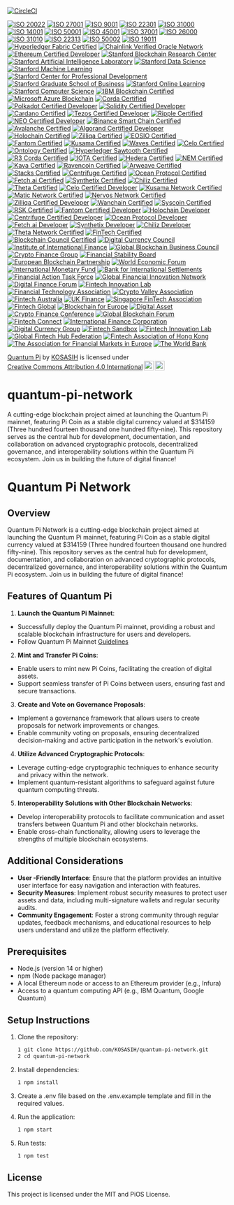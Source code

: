 [![CircleCI](https://dl.circleci.com/status-badge/img/gh/KOSASIH/quantum-pi-network/tree/main.svg?style=svg)](https://dl.circleci.com/status-badge/redirect/gh/KOSASIH/quantum-pi-network/tree/main)

[![ISO 20022](https://img.shields.io/badge/ISO%2020022-Compliant-0072B8?style=for-the-badge&logo=iso&logoColor=white)](https://www.iso20022.org/)
[![ISO 27001](https://img.shields.io/badge/ISO%2027001-Certified-00A3E0?style=for-the-badge&logo=iso&logoColor=white)](https://www.iso.org/iso-27001-information-security.html)
[![ISO 9001](https://img.shields.io/badge/ISO%209001-Certified-4B8BBE?style=for-the-badge&logo=iso&logoColor=white)](https://www.iso.org/iso-9001-quality-management.html)
[![ISO 22301](https://img.shields.io/badge/ISO%2022301-Certified-00BFAE?style=for-the-badge&logo=iso&logoColor=white)](https://www.iso.org/iso-22301-business-continuity.html)
[![ISO 31000](https://img.shields.io/badge/ISO%2031000-Compliant-0072B8?style=for-the-badge&logo=iso&logoColor=white)](https://www.iso.org/iso-31000-risk-management.html)
[![ISO 14001](https://img.shields.io/badge/ISO%2014001-Certified-00A3E0?style=for-the-badge&logo=iso&logoColor=white)](https://www.iso.org/iso-14001-environmental-management.html)
[![ISO 50001](https://img.shields.io/badge/ISO%2050001-Certified-4B8BBE?style=for-the-badge&logo=iso&logoColor=white)](https://www.iso.org/iso-50001-energy-management.html)
[![ISO 45001](https://img.shields.io/badge/ISO%2045001-Certified-00BFAE?style=for-the-badge&logo=iso&logoColor=white)](https://www.iso.org/iso-45001-occupational-health-and-safety.html)
[![ISO 37001](https://img.shields.io/badge/ISO%2037001-Certified-0072B8?style=for-the-badge&logo=iso&logoColor=white)](https://www.iso.org/iso-37001-anti-bribery-management.html)
[![ISO 26000](https://img.shields.io/badge/ISO%2026000-Guidance-00A3E0?style=for-the-badge&logo=iso&logoColor=white)](https://www.iso.org/iso-26000-social-responsibility.html)
[![ISO 31010](https://img.shields.io/badge/ISO%2031010-Compliant-4B8BBE?style=for-the-badge&logo=iso&logoColor=white)](https://www.iso.org/iso-31010-risk-management.html)
[![ISO 22313](https://img.shields.io/badge/ISO%2022313-Guidance-00BFAE?style=for-the-badge&logo=iso&logoColor=white)](https://www.iso.org/iso-22313-business-continuity.html)
[![ISO 50002](https://img.shields.io/badge/ISO%2050002-Guidance-0072B8?style=for-the-badge&logo=iso&logoColor=white)](https://www.iso.org/iso-50002-energy-management.html)
[![ISO 19011](https://img.shields.io/badge/ISO%2019001-Guidance-00A3E0?style=for-the-badge&logo=iso&logoColor=white)](https://www.iso.org/iso-19011-auditing.html)
[![Hyperledger Fabric Certified](https://img.shields.io/badge/Hyperledger%20Fabric-Certified-2C3E50?style=for-the-badge&logo=hyperledger&logoColor=white)](https://www.hyperledger.org/use/fabric)
[![Chainlink Verified Oracle Network](https://img.shields.io/badge/Chainlink-Verified%20Oracle%20Network-3498DB?style=for-the-badge&logo=chainlink&logoColor=white)](https://chain.link/)
[![Ethereum Certified Developer](https://img.shields.io/badge/Ethereum-Certified%20Developer-3C3C3D?style=for-the-badge&logo=ethereum&logoColor=white)](https://ethereum.org/en/developers/docs/)
[![Stanford Blockchain Research Center](https://img.shields.io/badge/Stanford-Blockchain%20Research%20Center-AE1B34?style=for-the-badge&logo=stanford&logoColor=white)](https://cyber.stanford.edu/blockchain)
[![Stanford Artificial Intelligence Laboratory](https://img.shields.io/badge/Stanford-Artificial%20Intelligence%20Laboratory-FF6F61?style=for-the-badge&logo=stanford&logoColor=white)](https://ai.stanford.edu/)
[![Stanford Data Science](https://img.shields.io/badge/Stanford-Data%20Science-00BFFF?style=for-the-badge&logo=stanford&logoColor=white)](https://online.stanford.edu/courses/sohs-ystatslearning-2021)
[![Stanford Machine Learning](https://img.shields.io/badge/Stanford-Machine%20Learning-FFCC00?style=for-the-badge&logo=stanford&logoColor=white)](https://www.coursera.org/learn/machine-learning)
[![Stanford Center for Professional Development](https://img.shields.io/badge/Stanford-Center%20for%20Professional%20Development-4B0082?style=for-the-badge&logo=stanford&logoColor=white)](https://scpd.stanford.edu/)
[![Stanford Graduate School of Business](https://img.shields.io/badge/Stanford-Graduate%20School%20of%20Business-0072B8?style=for-the-badge&logo=stanford&logoColor=white)](https://www.gsb.stanford.edu/)
[![Stanford Online Learning](https://img.shields.io/badge/Stanford-Online%20Learning-FF4500?style=for-the-badge&logo=stanford&logoColor=white)](https://online.stanford.edu/)
[![Stanford Computer Science](https://img.shields.io/badge/Stanford-Computer%20Science-32CD32?style=for-the-badge&logo=stanford&logoColor=white)](https://cs.stanford.edu/)
[![IBM Blockchain Certified](https://img.shields.io/badge/IBM-Blockchain%20Certified-0052CC?style=for-the-badge&logo=ibm&logoColor=white)](https://www.ibm.com/blockchain/certification)
[![Microsoft Azure Blockchain](https://img.shields.io/badge/Microsoft-Azure%20Blockchain-0078D4?style=for-the-badge&logo=microsoftazure&logoColor=white)](https://azure.microsoft.com/en-us/services/blockchain/)
[![Corda Certified](https://img.shields.io/badge/Corda-Certified-1E1E1E?style=for-the-badge&logo=corda&logoColor=white)](https://www.corda.net/)
[![Polkadot Certified Developer](https://img.shields.io/badge/Polkadot-Certified%20Developer-EC4A3A?style=for-the-badge&logo=polkadot&logoColor=white)](https://polkadot.network/)
[![Solidity Certified Developer](https://img.shields.io/badge/Solidity-Certified%20Developer-4C4C4C?style=for-the-badge&logo=solidity&logoColor=white)](https://soliditylang.org/)
[![Cardano Certified](https://img.shields.io/badge/Cardano-Certified-3CCBDA?style=for-the-badge&logo=cardano&logoColor=white)](https://cardano.org/)
[![Tezos Certified Developer](https://img.shields.io/badge/Tezos-Certified%20Developer-1C1C1C?style=for-the-badge&logo=tezos&logoColor=white)](https://tezos.com/)
[![Ripple Certified](https://img.shields.io/badge/Ripple-Certified-00A8E1?style=for-the-badge&logo=ripple&logoColor=white)](https://ripple.com/)
[![NEO Certified Developer](https://img.shields.io/badge/NEO-Certified%20Developer-00BFFF?style=for-the-badge&logo=neo&logoColor=white)](https://neo.org/)
[![Binance Smart Chain Certified](https://img.shields.io/badge/Binance%20Smart%20Chain-Certified-F3BA2D?style=for-the-badge&logo=binance&logoColor=white)](https://www.binance.org/en/smartChain)
[![Avalanche Certified](https://img.shields.io/badge/Avalanche-Certified-DA5C3D?style=for-the-badge&logo=avalanche&logoColor=white)](https://www.avax.network/)
[![Algorand Certified Developer](https://img.shields.io/badge/Algorand-Certified%20Developer-00B2A9?style=for-the-badge&logo=algorand&logoColor=white)](https://algorand.com/)
[![Holochain Certified](https://img.shields.io/badge/Holochain-Certified-FF4B00?style=for-the-badge&logo=holochain&logoColor=white)](https://holochain.org/)
[![Zilliqa Certified](https://img.shields.io/badge/Zilliqa-Certified-1E1E1E?style=for-the-badge&logo=zilliqa&logoColor=white)](https://zilliqa.com/)
[![EOSIO Certified](https://img.shields.io/badge/EOSIO-Certified-00A3E0?style=for-the-badge&logo=eos&logoColor=white)](https://eos.io/)
[![Fantom Certified](https://img.shields.io/badge/Fantom-Certified-1967D2?style=for-the-badge&logo=fantom&logoColor=white)](https://fantom.foundation/)
[![Kusama Certified](https://img.shields.io/badge/Kusama-Certified-6C6C6C?style=for-the-badge&logo=kusama&logoColor=white)](https://kusama.network/)
[![Waves Certified](https://img.shields.io/badge/Waves-Certified-1C1C1C?style=for-the-badge&logo=waves&logoColor=white)](https://waves.tech/)
[![Celo Certified](https://img.shields.io/badge/Celo-Certified-00BFAE?style=for-the-badge&logo=celo&logoColor=white)](https://celo.org/)
[![Ontology Certified](https://img.shields.io/badge/Ontology-Certified-00A3E0?style=for-the-badge&logo=ontology&logoColor=white)](https://ont.io/)
[![Hyperledger Sawtooth Certified](https://img.shields.io/badge/Hyperledger%20Sawtooth-Certified-2C3E50?style=for-the-badge&logo=hyperledger&logoColor=white)](https://www.hyperledger.org/use/sawtooth)
[![R3 Corda Certified](https://img.shields.io/badge/R3-Corda%20Certified-1E1E1E?style=for-the-badge&logo=corda&logoColor=white)](https://www.r3.com/)
[![IOTA Certified](https://img.shields.io/badge/IOTA-Certified-4B8BBE?style=for-the-badge&logo=iota&logoColor=white)](https://www.iota.org/)
[![Hedera Certified](https://img.shields.io/badge/Hedera-Certified-00B2A9?style=for-the-badge&logo=hedera&logoColor=white)](https://www.hedera.com/)
[![NEM Certified](https://img.shields.io/badge/NEM-Certified-4B8BBE?style=for-the-badge&logo=nem&logoColor=white)](https://nem.io/)
[![Kava Certified](https://img.shields.io/badge/Kava-Certified-00BFAE?style=for-the-badge&logo=kava&logoColor=white)](https://kava.io/)
[![Ravencoin Certified](https://img.shields.io/badge/Ravencoin-Certified-8B0000?style=for-the-badge&logo=ravencoin&logoColor=white)](https://ravencoin.org/)
[![Arweave Certified](https://img.shields.io/badge/Arweave-Certified-4B8BBE?style=for-the-badge&logo=arweave&logoColor=white)](https://www.arweave.org/)
[![Stacks Certified](https://img.shields.io/badge/Stacks-Certified-00BFAE?style=for-the-badge&logo=stacks&logoColor=white)](https://www.stacks.co/)
[![Centrifuge Certified](https://img.shields.io/badge/Centrifuge-Certified-00A3E0?style=for-the-badge&logo=centrifuge&logoColor=white)](https://centrifuge.io/)
[![Ocean Protocol Certified](https://img.shields.io/badge/Ocean%20Protocol-Certified-0072B8?style=for-the-badge&logo=oceanprotocol&logoColor=white)](https://oceanprotocol.com/)
[![Fetch.ai Certified](https://img.shields.io/badge/Fetch.ai-Certified-00BFAE?style=for-the-badge&logo=fetchai&logoColor=white)](https://fetch.ai/)
[![Synthetix Certified](https://img.shields.io/badge/Synthetix-Certified-4B8BBE?style=for-the-badge&logo=synthetix&logoColor=white)](https://synthetix.io/)
[![Chiliz Certified](https://img.shields.io/badge/Chiliz-Certified-00BFAE?style=for-the-badge&logo=chiliz&logoColor=white)](https://chiliz.com/)
[![Theta Certified](https://img.shields.io/badge/Theta-Certified-00BFAE?style=for-the-badge&logo=theta&logoColor=white)](https://www.thetatoken.org/)
[![Celo Certified Developer](https://img.shields.io/badge/Celo-Certified%20Developer-00BFAE?style=for-the-badge&logo=celo&logoColor=white)](https://celo.org/)
[![Kusama Network Certified](https://img.shields.io/badge/Kusama%20Network-Certified-6C6C6C?style=for-the-badge&logo=kusama&logoColor=white)](https://kusama.network/)
[![Matic Network Certified](https://img.shields.io/badge/Matic%20Network-Certified-8247E5?style=for-the-badge&logo=polygon&logoColor=white)](https://polygon.technology/)
[![Nervos Network Certified](https://img.shields.io/badge/Nervos%20Network-Certified-4B8BBE?style=for-the-badge&logo=nervos&logoColor=white)](https://www.nervos.org/)
[![Zilliqa Certified Developer](https://img.shields.io/badge/Zilliqa-Certified%20Developer-1E1E1E?style=for-the-badge&logo=zilliqa&logoColor=white)](https://zilliqa.com/)
[![Wanchain Certified](https://img.shields.io/badge/Wanchain-Certified-00BFAE?style=for-the-badge&logo=wanchain&logoColor=white)](https://wanchain.org/)
[![Syscoin Certified](https://img.shields.io/badge/Syscoin-Certified-00A3E0?style=for-the-badge&logo=syscoin&logoColor=white)](https://syscoin.org/)
[![RSK Certified](https://img.shields.io/badge/RSK-Certified-00BFAE?style=for-the-badge&logo=rsk&logoColor=white)](https://www.rsk.co/)
[![Fantom Certified Developer](https://img.shields.io/badge/Fantom-Certified%20Developer-1967D2?style=for-the-badge&logo=fantom&logoColor=white)](https://fantom.foundation/)
[![Holochain Developer](https://img.shields.io/badge/Holochain-Developer-FF4B00?style=for-the-badge&logo=holochain&logoColor=white)](https://holochain.org/)
[![Centrifuge Certified Developer](https://img.shields.io/badge/Centrifuge-Certified%20Developer-00A3E0?style=for-the-badge&logo=centrifuge&logoColor=white)](https://centrifuge.io/)
[![Ocean Protocol Developer](https://img.shields.io/badge/Ocean%20Protocol-Developer-0072B8?style=for-the-badge&logo=oceanprotocol&logoColor=white)](https://oceanprotocol.com/)
[![Fetch.ai Developer](https://img.shields.io/badge/Fetch.ai-Developer-00BFAE?style=for-the-badge&logo=fetchai&logoColor=white)](https://fetch.ai/)
[![Synthetix Developer](https://img.shields.io/badge/Synthetix-Developer-4B8BBE?style=for-the-badge&logo=synthetix&logoColor=white)](https://synthetix.io/)
[![Chiliz Developer](https://img.shields.io/badge/Chiliz-Developer-00BFAE?style=for-the-badge&logo=chiliz&logoColor=white)](https://chiliz.com/)
[![Theta Network Certified](https://img.shields.io/badge/Theta%20Network-Certified-00BFAE?style=for-the-badge&logo=theta&logoColor=white)](https://www.thetatoken.org/)
[![FinTech Certified](https://img.shields.io/badge/FinTech-Certified-00BFAE?style=for-the-badge&logo=money&logoColor=white)](https://www.fintech.com/)
[![Blockchain Council Certified](https://img.shields.io/badge/Blockchain%20Council-Certified-4B8BBE?style=for-the-badge&logo=blockchain&logoColor=white)](https://www.blockchain-council.org/)
[![Digital Currency Council](https://img.shields.io/badge/Digital%20Currency%20Council-Certified-00A3E0?style=for-the-badge&logo=bitcoin&logoColor=white)](https://www.digitalcurrencycouncil.com/)
[![Institute of International Finance](https://img.shields.io/badge/Institute%20of%20International%20Finance-Member-0072B8?style=for-the-badge&logo=bank&logoColor=white)](https://www.iif.com/)
[![Global Blockchain Business Council](https://img.shields.io/badge/Global%20Blockchain%20Business%20Council-Member-00BFAE?style=for-the-badge&logo=blockchain&logoColor=white)](https://gbbcouncil.org/)
[![Crypto Finance Group](https://img.shields.io/badge/Crypto%20Finance%20Group-Certified-4B8BBE?style=for-the-badge&logo=bitcoin&logoColor=white)](https://cryptofinance.group/)
[![Financial Stability Board](https://img.shields.io/badge/Financial%20Stability%20Board-Member-00A3E0?style=for-the-badge&logo=bank&logoColor=white)](https://www.fsb.org/)
[![European Blockchain Partnership](https://img.shields.io/badge/European%20Blockchain%20Partnership-Member-0072B8?style=for-the-badge&logo=blockchain&logoColor=white)](https://ec.europa.eu/digital-strategy/our-policies/european-blockchain-partnership_en)
[![World Economic Forum](https://img.shields.io/badge/World%20Economic%20Forum-Member-00BFAE?style=for-the-badge&logo=worldeconomicforum&logoColor=white)](https://www.weforum.org/)
[![International Monetary Fund](https://img.shields.io/badge/International%20Monetary%20Fund-Member-0072B8?style=for-the-badge&logo=imf&logoColor=white)](https://www.imf.org/)
[![Bank for International Settlements](https://img.shields.io/badge/Bank%20for%20International%20Settlements-Member-00A3E0?style=for-the-badge&logo=bank&logoColor=white)](https://www.bis.org/)
[![Financial Action Task Force](https://img.shields.io/badge/Financial%20Action%20Task%20Force-Member-4B8BBE?style=for-the-badge&logo=money&logoColor=white)](https://www.fatf-gafi.org/)
[![Global Financial Innovation Network](https://img.shields.io/badge/Global%20Financial%20Innovation%20Network-Member-00BFAE?style=for-the-badge&logo=innovation&logoColor=white)](https://www.fca.org.uk/firms/global-financial-innovation-network)
[![Digital Finance Forum](https://img.shields.io/badge/Digital%20Finance%20Forum-Member-0072B8?style=for-the-badge&logo=finance&logoColor=white)](https://www.digitalfinanceforum.org/)
[![Fintech Innovation Lab](https://img.shields.io/badge/Fintech%20Innovation%20Lab-Member-00A3E0?style=for-the-badge&logo=innovation&logoColor=white)](https://www.fintechinnovationlab.com/)
[![Financial Technology Association](https://img.shields.io/badge/Financial%20Technology%20Association-Member-00BFAE?style=for-the-badge&logo=money&logoColor=white)](https://www.ftassociation.org/)
[![Crypto Valley Association](https://img.shields.io/badge/Crypto%20Valley%20Association-Member-4B8BBE?style=for-the-badge&logo=bitcoin&logoColor=white)](https://cryptovalley.swiss/)
[![Fintech Australia](https://img.shields.io/badge/Fintech%20Australia-Member-0072B8?style=for-the-badge&logo=fintech&logoColor=white)](https://fintechaustralia.org.au/)
[![UK Finance](https://img.shields.io/badge/UK%20Finance-Member-00A3E0?style=for-the-badge&logo=bank&logoColor=white)](https://www.ukfinance.org.uk/)
[![Singapore FinTech Association](https://img.shields.io/badge/Singapore%20FinTech%20Association-Member-00BFAE?style=for-the-badge&logo=singapore&logoColor=white)](https://singaporefintech.org/)
[![Fintech Global](https://img.shields.io/badge/Fintech%20Global-Member-4B8BBE?style=for-the-badge&logo=global&logoColor=white)](https://fintech.global/)
[![Blockchain for Europe](https://img.shields.io/badge/Blockchain%20for%20Europe-Member-0072B8?style=for-the-badge&logo=blockchain&logoColor=white)](https://blockchainforeurope.eu/)
[![Digital Asset](https://img.shields.io/badge/Digital%20Asset-Member-00A3E0?style=for-the-badge&logo=blockchain&logoColor=white)](https://www.digitalasset.com/)
[![Crypto Finance Conference](https://img.shields.io/badge/Crypto%20Finance%20Conference-Member-4B8BBE?style=for-the-badge&logo=conference&logoColor=white)](https://cryptofinanceconference.com/)
[![Global Blockchain Forum](https://img.shields.io/badge/Global%20Blockchain%20Forum-Member-00BFAE?style=for-the-badge&logo=blockchain&logoColor=white)](https://www.globalblockchainforum.com/)
[![Fintech Connect](https://img.shields.io/badge/Fintech%20Connect-Member-0072B8?style=for-the-badge&logo=connect&logoColor=white)](https://www.fintechconnect.com/)
[![International Finance Corporation](https://img.shields.io/badge/International%20Finance%20Corporation-Member-00A3E0?style=for-the-badge&logo=worldbank&logoColor=white)](https://www.ifc.org/)
[![Digital Currency Group](https://img.shields.io/badge/Digital%20Currency%20Group-Member-4B8BBE?style=for-the-badge&logo=bitcoin&logoColor=white)](https://dcg.co/)
[![Fintech Sandbox](https://img.shields.io/badge/Fintech%20Sandbox-Member-00BFAE?style=for-the-badge&logo=sandbox&logoColor=white)](https://fintechsandbox.org/)
[![Fintech Innovation Lab](https://img.shields.io/badge/Fintech%20Innovation%20Lab-Member-00BFAE?style=for-the-badge&logo=innovation&logoColor=white)](https://www.fintechinnovationlab.com/)
[![Global Fintech Hub Federation](https://img.shields.io/badge/Global%20Fintech%20Hub%20Federation-Member-4B8BBE?style=for-the-badge&logo=global&logoColor=white)](https://www.globalfintechhubfederation.org/)
[![Fintech Association of Hong Kong](https://img.shields.io/badge/Fintech%20Association%20of%20Hong%20Kong-Member-0072B8?style=for-the-badge&logo=hongkong&logoColor=white)](https://www.fintech.org.hk/)
[![The Association for Financial Markets in Europe](https://img.shields.io/badge/The%20Association%20for%20Financial%20Markets%20in%20Europe-Member-0072B8?style=for-the-badge&logo=bank&logoColor=white)](https://www.afme.eu/)
[![The World Bank](https://img.shields.io/badge/The%20World%20Bank-Member-00A3E0?style=for-the-badge&logo=worldbank&logoColor=white)](https://www.worldbank.org/)

<p xmlns:cc="http://creativecommons.org/ns#" xmlns:dct="http://purl.org/dc/terms/"><a property="dct:title" rel="cc:attributionURL" href="https://github.com/KOSASIH/quantum-pi-network">Quantum Pi</a> by <a rel="cc:attributionURL dct:creator" property="cc:attributionName" href="https://www.linkedin.com/in/kosasih-81b46b5a">KOSASIH</a> is licensed under <a href="https://creativecommons.org/licenses/by/4.0/?ref=chooser-v1" target="_blank" rel="license noopener noreferrer" style="display:inline-block;">Creative Commons Attribution 4.0 International<img style="height:22px!important;margin-left:3px;vertical-align:text-bottom;" src="https://mirrors.creativecommons.org/presskit/icons/cc.svg?ref=chooser-v1" alt=""><img style="height:22px!important;margin-left:3px;vertical-align:text-bottom;" src="https://mirrors.creativecommons.org/presskit/icons/by.svg?ref=chooser-v1" alt=""></a></p>

# quantum-pi-network
A cutting-edge blockchain project aimed at launching the Quantum Pi mainnet, featuring Pi Coin as a stable digital currency valued at $314159 (Three hundred fourteen thousand one hundred fifty-nine). This repository serves as the central hub for development, documentation, and collaboration on advanced cryptographic protocols, decentralized governance, and interoperability solutions within the Quantum Pi ecosystem. Join us in building the future of digital finance!

# Quantum Pi Network

## Overview

Quantum Pi Network is a cutting-edge blockchain project aimed at launching the Quantum Pi mainnet, featuring Pi Coin as a stable digital currency valued at $314159 (Three hundred fourteen thousand one hundred fifty-nine). This repository serves as the central hub for development, documentation, and collaboration on advanced cryptographic protocols, decentralized governance, and interoperability solutions within the Quantum Pi ecosystem. Join us in building the future of digital finance!

## Features of Quantum Pi

1. **Launch the Quantum Pi Mainnet**:
- Successfully deploy the Quantum Pi mainnet, providing a robust and scalable blockchain infrastructure for users and developers.
- Follow Quantum Pi Mainnet [Guidelines](docs/quantum_pi_mainnet_guidelines.md) 

2. **Mint and Transfer Pi Coins**:
- Enable users to mint new Pi Coins, facilitating the creation of digital assets.
- Support seamless transfer of Pi Coins between users, ensuring fast and secure transactions.

3. **Create and Vote on Governance Proposals**:
- Implement a governance framework that allows users to create proposals for network improvements or changes.
- Enable community voting on proposals, ensuring decentralized decision-making and active participation in the network's evolution.

4. **Utilize Advanced Cryptographic Protocols**:
- Leverage cutting-edge cryptographic techniques to enhance security and privacy within the network.
- Implement quantum-resistant algorithms to safeguard against future quantum computing threats.

5. **Interoperability Solutions with Other Blockchain Networks**:
- Develop interoperability protocols to facilitate communication and asset transfers between Quantum Pi and other blockchain networks.
- Enable cross-chain functionality, allowing users to leverage the strengths of multiple blockchain ecosystems.

## Additional Considerations

- **User -Friendly Interface**: Ensure that the platform provides an intuitive user interface for easy navigation and interaction with features.
- **Security Measures**: Implement robust security measures to protect user assets and data, including multi-signature wallets and regular security audits.
- **Community Engagement**: Foster a strong community through regular updates, feedback mechanisms, and educational resources to help users understand and utilize the platform effectively.

## Prerequisites

- Node.js (version 14 or higher)
- npm (Node package manager)
- A local Ethereum node or access to an Ethereum provider (e.g., Infura)
- Access to a quantum computing API (e.g., IBM Quantum, Google Quantum)

## Setup Instructions

1. Clone the repository:
   ```bash
   1 git clone https://github.com/KOSASIH/quantum-pi-network.git
   2 cd quantum-pi-network
   ```
2. Install dependencies:

   ```bash
   1 npm install
   ```

3. Create a .env file based on the .env.example template and fill in the required values.

4. Run the application:

   ```bash
   1 npm start
   ```

5. Run tests:

   ```bash
   1 npm test
   ```

## License
This project is licensed under the MIT and PiOS License.
